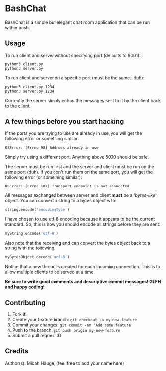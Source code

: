 # BashChat
BashChat is a simple but elegant chat room application that can be run within bash.

## Usage
To run client and server without specifying port (defaults to 9001):
```
python3 client.py
python3 server.py
```
To run client and server on a specific port (must be the same.. duh):
```
python3 client.py 1234
python3 server.py 1234
```
Currently the server simply echos the messages sent to it by the client back to the client.

## A few things before you start hacking
If the ports you are trying to use are already in use, you will get the following error or something similar:
```
OSError: [Errno 98] Address already in use
```
Simply try using a different port. Anything above 5000 should be safe.


The server must be run first and the server and client must be run on the same port (duh). If you don't run them on the same port, you will get the following error (or something similar):
```
OSError: [Errno 107] Transport endpoint is not connected
```


All messages exchanged between server and client __must__ be a '_bytes-like_' object. You can convert a string to a bytes object with:
```python
string.encode('encodingType')
```
I have chosen to use utf-8 encoding because it appears to be the current standard. So, this is how you should encode all strings before they are sent:
```python
myString.encode('utf-8')
```
Also note that the receiving end can convert the bytes object back to a string with the following:
```python
myBytesObject.decode('urf-8')
```

Notice that a new thread is created for each incoming connection. This is to allow multiple clients to be served at a time.

__Be sure to write good comments and descriptive commit messages! GLFH and happy coding!__

## Contributing
1. Fork it!
2. Create your feature branch: `git checkout -b my-new-feature`
3. Commit your changes: `git commit -am 'Add some feature'`
4. Push to the branch: `git push origin my-new-feature`
5. Submit a pull request :D
 


## Credits
Author(s): Micah Hauge, (feel free to add your name here)
